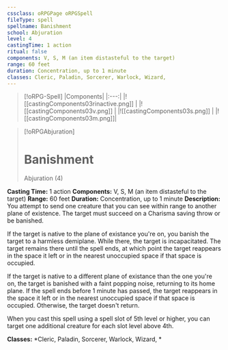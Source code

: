 ```yaml
---
cssclass: oRPGPage oRPGSpell
fileType: spell
spellname: Banishment
school: Abjuration
level: 4
castingTime: 1 action
ritual: false
components: V, S, M (an item distasteful to the target)
range: 60 feet
duration: Concentration, up to 1 minute
classes: Cleric, Paladin, Sorcerer, Warlock, Wizard,
---
```

> [!oRPG-Spell]
> |Components|
> |:---:|
> |![[castingComponents03rinactive.png]] |
> |![[castingComponents03v.png]] |
> |![[castingComponents03s.png]] |
> |![[castingComponents03m.png]]|

> [!oRPGAbjuration]
>#  Banishment
> Abjuration  (4)

**Casting Time:** 1 action
**Components:** V, S, M (an item distasteful to the target)
**Range:** 60 feet
**Duration:**  Concentration, up to 1 minute
**Description:**
You attempt to send one creature that you can see within range to another plane of existence. The target must succeed on a Charisma saving throw or be banished.



 If the target is native to the plane of existance you're on, you banish the target to a harmless demiplane. While there, the target is incapacitated. The target remains there until the spell ends, at which point the target reappears in the space it left or in the nearest unoccupied space if that space is occupied.



 If the target is native to a different plane of existance than the one you're on, the target is banished with a faint popping noise, returning to its home plane. If the spell ends before 1 minute has passed, the target reappears in the space it left or in the nearest unoccupied space if that space is occupied. Otherwise, the target doesn't return.

When you cast this spell using a spell slot of 5th level or higher, you can target one additional creature for each slot level above 4th.

**Classes:**  *Cleric, Paladin, Sorcerer, Warlock, Wizard, *


